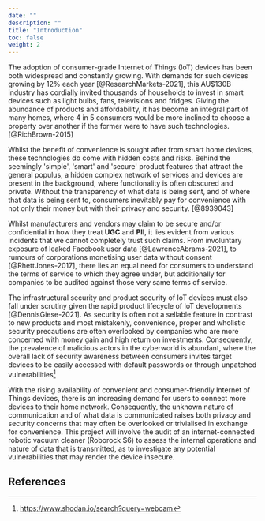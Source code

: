 ```yaml
---
date: ""
description: ""
title: "Introduction"
toc: false
weight: 2
---
```


The adoption of consumer-grade Internet of Things (IoT) devices has been both widespread and constantly growing. With demands for such devices growing by 12% each year [@ResearchMarkets-2021], this AU$130B industry has cordially invited thousands of households to invest in smart devices such as light bulbs, fans, televisions and fridges. Giving the abundance of products and affordability, it has become an integral part of many homes, where 4 in 5 consumers would be more inclined to choose a property over another if the former were to have such technologies. [@RichBrown-2015]

Whilst the benefit of convenience is sought after from smart home devices, these technologies do come with hidden costs and risks. Behind the seemingly 'simple', 'smart' and 'secure' product features that attract the general populus, a hidden complex network of services and devices are present in the background, where functionality is often obscured and private. Without the transparency of what data is being sent, and of where that data is being sent to, consumers inevitably pay for convenience with not only their money but with their privacy and security. [@8939043]

Whilst manufacturers and vendors may claim to be secure and/or confidential in how they treat **UGC** and **PII**, it lies evident from various incidents that we cannot completely trust such claims. From involuntary exposure of leaked Facebook user data [@LawrenceAbrams-2021], to rumours of corporations monetising user data without consent [@RhettJones-2017], there lies an equal need for consumers to understand the terms of service to which they agree under, but additionally for companies to be audited against those very same terms of service.

The infrastructural security and product security of IoT devices must also fall under scrutiny given the rapid product lifecycle of IoT developments [@DennisGiese-2021]. As security is often not a sellable feature in contrast to new products and most mistakenly, convenience, proper and wholistic security precautions are often overlooked by companies who are more concerned with money gain and high return on investments. Consequently, the prevalence of malicious actors in the cyberworld is abundant, where the overall lack of security awareness between consumers invites target devices to be easily accessed with default passwords or through unpatched vulnerabilities[^shodan_webcam]

[^shodan_webcam]: https://www.shodan.io/search?query=webcam

With the rising availability of convenient and consumer-friendly Internet of Things devices, there is an increasing demand for users to connect more devices to their home network. Consequently, the unknown nature of communication and of what data is communicated raises both privacy and security concerns that may often be overlooked or trivialised in exchange for convenience. This project will involve the audit of an internet-connected robotic vacuum cleaner (Roborock S6) to assess the internal operations and nature of data that is transmitted, as to investigate any potential vulnerabilities that may render the device insecure.

## References

